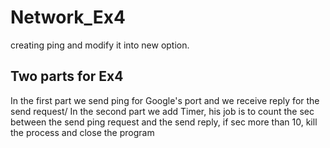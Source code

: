 # Network_Ex4
creating ping and modify it into new option.
## Two parts for Ex4   
In the first part we send ping for Google's port and we receive reply for the send request/
In the second part we add Timer, his job is to count the sec between the send ping request and the send reply, if sec more than 10, kill the process and close the program
